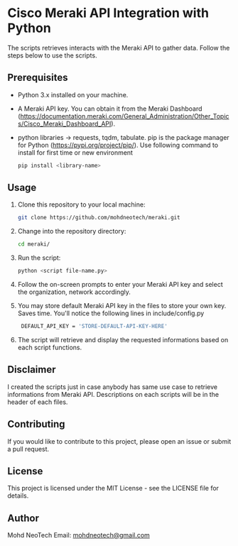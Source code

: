 # Cisco Meraki API Integration with Python

The scripts retrieves interacts with the Meraki API to gather data. Follow the steps below to use the scripts.

## Prerequisites

- Python 3.x installed on your machine.
- A Meraki API key. You can obtain it from the Meraki Dashboard (https://documentation.meraki.com/General_Administration/Other_Topics/Cisco_Meraki_Dashboard_API).
- python libraries -> requests, tqdm, tabulate. pip is the package manager for Python (https://pypi.org/project/pip/). Use following command to install for first time or new environment
   
   ``` bash
   pip install <library-name>

## Usage

1. Clone this repository to your local machine:

   ```bash
   git clone https://github.com/mohdneotech/meraki.git

2. Change into the repository directory:

   ```bash
   cd meraki/

3. Run the script:

   ```bash
   python <script file-name.py>

4. Follow the on-screen prompts to enter your Meraki API key and select the organization, network accordingly.

5. You may store default Meraki API key in the files to store your own key. Saves time. You'll notice the following lines in include/config.py

   ```bash
    DEFAULT_API_KEY = 'STORE-DEFAULT-API-KEY-HERE'

6. The script will retrieve and display the requested informations based on each script functions.

## Disclaimer

I created the scripts just in case anybody has same use case to retrieve informations from Meraki API. Descriptions on each scripts will be in the header of each files.

## Contributing
If you would like to contribute to this project, please open an issue or submit a pull request.

## License
This project is licensed under the MIT License - see the LICENSE file for details.

## Author
Mohd NeoTech
Email: mohdneotech@gmail.com